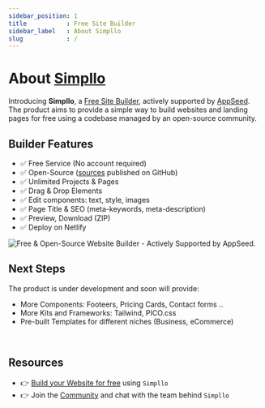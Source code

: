 ```yaml
---
sidebar_position: 1
title           : Free Site Builder
sidebar_label   : About Simpllo
slug            : /
---
```


<!-- GOOGLE Stuff -->
<head>
    <meta name="google-site-verification" content="oBAlWYJIhaohrZTMhR0uXsuv9j-nx-CcHRZkBmsxJrQ" />
</head>

# About [Simpllo](https://www.simpllo.com/)

Introducing **Simpllo**, a [Free Site Builder](https://www.simpllo.com/), actively supported by [AppSeed](https://appseed.us/). 
The product aims to provide a simple way to build websites and landing pages for free using a codebase managed by an open-source community.

## **Builder Features**

- ✅ Free Service (No account required) 
- ✅ Open-Source ([sources](https://github.com/app-generator/free-site-builder) published on GitHub)
- ✅ Unlimited Projects & Pages 
- ✅ Drag & Drop Elements
- ✅ Edit components: text, style, images
- ✅ Page Title & SEO (meta-keywords, meta-description)
- ✅ Preview, Download (ZIP)
- ✅ Deploy on Netlify

![Free & Open-Source Website Builder - Actively Supported by AppSeed.](https://github.com/app-generator/free-site-builder/assets/51070104/9544f9a4-ed93-498a-a746-f6c8663be896) 

## Next Steps

The product is under development and soon will provide:

- More Components: Footeers, Pricing Cards, Contact forms ..
- More Kits and Frameworks: Tailwind, PICO.css 
- Pre-built Templates for different niches (Business, eCommerce)

<br />

## Resources

- 👉 [Build your Website for free](https://www.simpllo.com/) using `Simpllo`
- 👉 Join the [Community](https://youtu.be/mxQWwhEF21s) and chat with the team behind `Simpllo`
